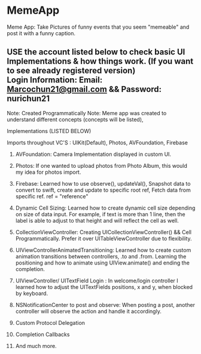 # MemeApp
Meme App: Take Pictures of funny events that you seem "memeable" and post it with a funny caption.

USE the account listed below to check basic UI Implementations & how things work. (If you want to see already registered version)  
Login Information: Email: Marcochun21@gmail.com && Password: nurichun21
----------------------------------------------------------------------------

Note: Created Programmatically
Note: Meme app was created to understand different concepts (concepts will be listed),  

Implementations (LISTED BELOW) 

Imports throughout VC'S : UIKit(Default), Photos, AVFoundation, Firebase 

1. AVFoundation: Camera Implementation displayed in custom UI.

2. Photos: If one wanted to upload photos from Photo Album, this would my idea for photos import.
 
3. Firebase: Learned how to use observe(), updateVal(), Snapshot data to convert to swift, create and update to specific root ref, Fetch data from specific ref. ref = "reference" 

4. Dynamic Cell Sizing: Learned how to create dynamic cell size depending on size of data input. For example, if text is more than 1 line, then the label is able to adjust to that height and will reflect the cell as well.

5. CollectionViewController: Creating UICollectionViewController() && Cell Programmatically. Prefer it over UITableViewController due to flexibility.

6. UIViewControllerAnimatedTransitioning: Learned how to create custom animation transitions between controllers, .to and .from. Learning the positioning and how to animate using UIView.animate() and ending the completion.

7. UIViewController/ UITextField Login : In welcome/login controller I learned how to adjust the UITextFields positions, x and y, when blocked by keyboard. 

8. NSNotificationCenter to post and observe: When posting a post, another controller will observe the action and handle it accordingly. 

9. Custom Protocol Delegation

10. Completion Callbacks

11. And much more. 




